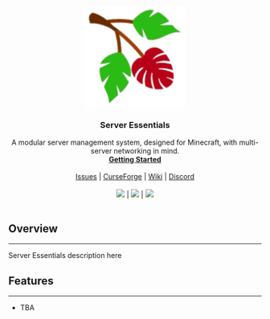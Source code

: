 <p align="center">
  <a href="https://www.curseforge.com/minecraft/mc-mods/server-essentials">
    <img src="https://raw.githubusercontent.com/Wurmcraft/Server-Essentials/dev/Docs/docs/img/favicon.ico" alt="Server Essentials logo" width="200" height="200">
  </a>
</p>

<h3 align="center">Server Essentials</h3>

<p align="center">
  A modular server management system, designed for Minecraft, with multi-server networking in mind.
  <br>
  <a href="https://se-wiki.wurmatron.io/"><strong>Getting Started</strong></a>
  <br>
  <br>
  <a href="https://github.com/twbs/bootstrap/issues/new?template=bug_report.md">Issues</a>
  |
  <a href="https://www.curseforge.com/minecraft/mc-mods/server-essentials">CurseForge</a>
  |
  <a href="https://se-wiki.wurmatron.io/">Wiki</a>
  |
  <a href="https://se-wiki.wurmatron.io/">Discord</a>
  <br>
  <br>
  <a href="https://github.com/Wurmcraft/Server-Essentials/issues"><img src="https://img.shields.io/github/issues/Wurmcraft/server-essentials"></a>
  |
  <a href="https://www.curseforge.com/minecraft/mc-mods/server-essentials"><img src="https://cf.way2muchnoise.eu/title/270700.svg"></a>
  |
  <a href="https://discord.gg/jMHgCAY"><img src="https://img.shields.io/discord/682329834667376730"> </a>
  <br>
  <br>
</p>

## Overview

----

Server Essentials description here

## Features

----

* TBA
